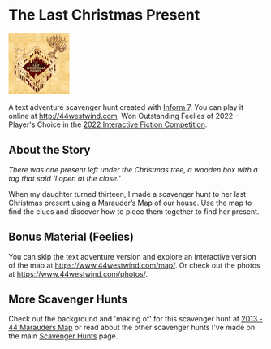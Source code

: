 The Last Christmas Present
==========================

![The Last Christmas Present](Marauders.materials/Small%20Cover.jpg)

A text adventure scavenger hunt created with [Inform 7](http://inform7.com/).
You can play it online at <http://44westwind.com>. Won Outstanding Feelies of
2022 - Player's Choice in the [2022 Interactive Fiction Competition](
https://ifdb.org/viewgame?id=tq8wrqw823fafohp).

About the Story
---------------

*There was one present left under the Christmas tree, a wooden box with a tag
that said 'I open at the close.'*

When my daughter turned thirteen, I made a scavenger hunt to her last Christmas
present using a Marauder’s Map of our house. Use the map to find the clues and
discover how to piece them together to find her present.

Bonus Material (Feelies)
------------------------

You can skip the text adventure version and explore an interactive version of
the map at <https://www.44westwind.com/map/>. Or check out the photos at
<https://www.44westwind.com/photos/>.

More Scavenger Hunts
--------------------

Check out the background and 'making of' for this scavenger hunt at [2013 - 44
Marauders Map](https://www.heithcock.com/scavengerhunts/2013-44-marauders) or
read about the other scavenger hunts I've made on the main [Scavenger Hunts](
https://www.heithcock.com/scavengerhunts) page.